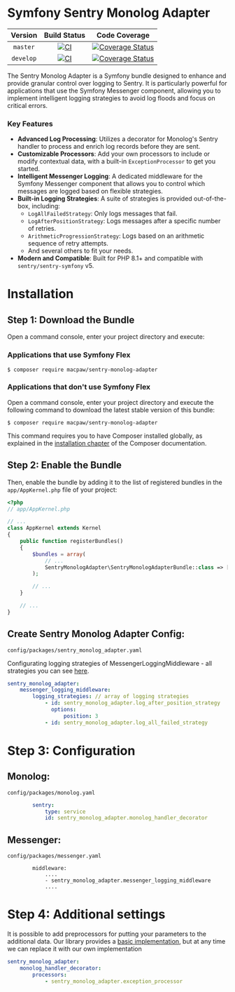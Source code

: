 Symfony Sentry Monolog Adapter
=================================

| Version | Build Status | Code Coverage |
|:---------:|:-------------:|:-----:|
| `master`| [![CI][master Build Status Image]][master Build Status] | [![Coverage Status][master Code Coverage Image]][master Code Coverage] |
| `develop`| [![CI][develop Build Status Image]][develop Build Status] | [![Coverage Status][develop Code Coverage Image]][develop Code Coverage] |

The Sentry Monolog Adapter is a Symfony bundle designed to enhance and provide granular control over logging to Sentry. It is particularly powerful for applications that use the Symfony Messenger component, allowing you to implement intelligent logging strategies to avoid log floods and focus on critical errors.

### Key Features

*   **Advanced Log Processing**: Utilizes a decorator for Monolog's Sentry handler to process and enrich log records before they are sent.
*   **Customizable Processors**: Add your own processors to include or modify contextual data, with a built-in `ExceptionProcessor` to get you started.
*   **Intelligent Messenger Logging**: A dedicated middleware for the Symfony Messenger component that allows you to control which messages are logged based on flexible strategies.
*   **Built-in Logging Strategies**: A suite of strategies is provided out-of-the-box, including:
    *   `LogAllFailedStrategy`: Only logs messages that fail.
    *   `LogAfterPositionStrategy`: Logs messages after a specific number of retries.
    *   `ArithmeticProgressionStrategy`: Logs based on an arithmetic sequence of retry attempts.
    *   And several others to fit your needs.
*   **Modern and Compatible**: Built for PHP 8.1+ and compatible with `sentry/sentry-symfony` v5.


Installation
============

Step 1: Download the Bundle
----------------------------------
Open a command console, enter your project directory and execute:

###  Applications that use Symfony Flex

```console
$ composer require macpaw/sentry-monolog-adapter
```

### Applications that don't use Symfony Flex

Open a command console, enter your project directory and execute the
following command to download the latest stable version of this bundle:

```console
$ composer require macpaw/sentry-monolog-adapter
```

This command requires you to have Composer installed globally, as explained
in the [installation chapter](https://getcomposer.org/doc/00-intro.md)
of the Composer documentation.

Step 2: Enable the Bundle
----------------------------------
Then, enable the bundle by adding it to the list of registered bundles
in the `app/AppKernel.php` file of your project:

```php
<?php
// app/AppKernel.php

// ...
class AppKernel extends Kernel
{
    public function registerBundles()
    {
        $bundles = array(
            // ...
            SentryMonologAdapter\SentryMonologAdapterBundle::class => ['all' => true],
        );

        // ...
    }

    // ...
}
```

Create Sentry Monolog Adapter Config:
----------------------------------
`config/packages/sentry_monolog_adapter.yaml `

Configurating logging strategies of MessengerLoggingMiddleware - all strategies you can see [here](https://github.com/MacPaw/sentry-monolog-adapter/tree/master/src/Messenger/LoggingStrategy).

```yaml
sentry_monolog_adapter:
    messenger_logging_middleware:
        logging_strategies: // array of logging strategies
            - id: sentry_monolog_adapter.log_after_position_strategy
              options:
                  position: 3
            - id: sentry_monolog_adapter.log_all_failed_strategy

```

Step 3: Configuration
=============

Monolog:
----------------------------------
`config/packages/monolog.yaml `

```yaml
        sentry:
            type: service
            id: sentry_monolog_adapter.monolog_handler_decorator
```


Messenger:
----------------------------------
`config/packages/messenger.yaml `
```
        middleware:
            ....
            - sentry_monolog_adapter.messenger_logging_middleware
            ....
```

Step 4: Additional settings
=============
It is possible to add preprocessors for putting your parameters to the additional data.
Our library provides a [basic implementation](https://github.com/MacPaw/sentry-monolog-adapter/blob/feat/addDefaultProcessor/src/Processor/ExceptionProcessor.php), but at any time we can replace it with our own implementation
```yaml
sentry_monolog_adapter:
    monolog_handler_decorator:
        processors:
            - sentry_monolog_adapter.exception_processor
```
[master Build Status]: https://github.com/macpaw/sentry-monolog-adapter/actions?query=workflow%3ACI+branch%3Amaster
[master Build Status Image]: https://github.com/macpaw/sentry-monolog-adapter/workflows/CI/badge.svg?branch=master
[develop Build Status]: https://github.com/macpaw/sentry-monolog-adapter/actions?query=workflow%3ACI+branch%3Adevelop
[develop Build Status Image]: https://github.com/macpaw/sentry-monolog-adapter/workflows/CI/badge.svg?branch=develop
[master Code Coverage]: https://codecov.io/gh/macpaw/sentry-monolog-adapter/branch/master
[master Code Coverage Image]: https://img.shields.io/codecov/c/github/macpaw/sentry-monolog-adapter/master?logo=codecov
[develop Code Coverage]: https://codecov.io/gh/macpaw/sentry-monolog-adapter/branch/develop
[develop Code Coverage Image]: https://img.shields.io/codecov/c/github/macpaw/sentry-monolog-adapter/develop?logo=codecov
